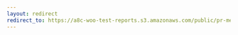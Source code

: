 ```yaml
---
layout: redirect
redirect_to: https://a8c-woo-test-reports.s3.amazonaws.com/public/pr-merge/41796/api/index.html
---
```

